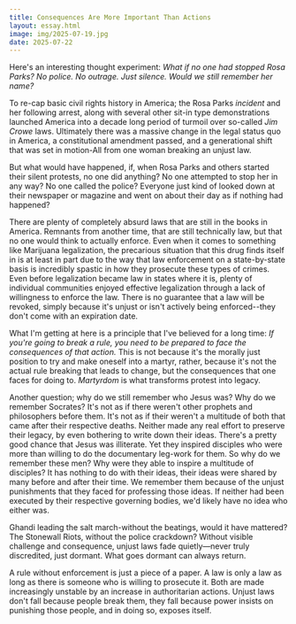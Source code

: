 ```yaml
---
title: Consequences Are More Important Than Actions
layout: essay.html
image: img/2025-07-19.jpg
date: 2025-07-22
---
```


Here's an interesting thought experiment: *What if no one had stopped Rosa Parks? No police. No outrage. Just silence. Would we still remember her name?*

To re-cap basic civil rights history in America; the Rosa Parks *incident* and her following arrest, along with several other sit-in type demonstrations launched America into a decade long period of turmoil over so-called *Jim Crowe* laws. Ultimately there was a massive change in the legal status quo in America, a constitutional amendment passed, and a generational shift that was set in motion-All from one woman breaking an unjust law.

But what would have happened, if, when Rosa Parks and others started their silent protests, no one did anything? No one attempted to stop her in any way? No one called the police? Everyone just kind of looked down at their newspaper or magazine and went on about their day as if nothing had happened?

There are plenty of completely absurd laws that are still in the books in America. Remnants from another time, that are still technically law, but that no one would think to actually enforce. Even when it comes to something like Marijuana legalization, the precarious situation that this drug finds itself in is at least in part due to the way that law enforcement on a state-by-state basis is incredibly spastic in how they prosecute these types of crimes. Even before legalization became law in states where it is, plenty of individual communities enjoyed effective legalization through a lack of willingness to enforce the law. There is no guarantee that a law will be revoked, simply because it's unjust or isn't actively being enforced--they don't come with an expiration date.

What I'm getting at here is a principle that I've believed for a long time: *If you're going to break a rule, you need to be prepared to face the consequences of that action.* This is not because it's the morally just position to try and make oneself into a martyr, rather, because it's not the actual rule breaking that leads to change, but the consequences that one faces for doing to. *Martyrdom* is what transforms protest into legacy.

Another question; why do we still remember who Jesus was? Why do we remember Socrates? It's not as if there weren't other prophets and philosophers before them. It's not as if their weren't a multitude of both that came after their respective deaths. Neither made any real effort to preserve their legacy, by even bothering to write down their ideas. There's a pretty good chance that Jesus was illiterate. Yet they inspired disciples who were more than willing to do the documentary leg-work for them. So why do we remember these men? Why were they able to inspire a multitude of disciples? It has nothing to do with their ideas, their ideas were shared by many before and after their time. We remember them because of the unjust punishments that they faced for professing those ideas. If neither had been executed by their respective governing bodies, we'd likely have no idea who either was.

Ghandi leading the salt march-without the beatings, would it have mattered? The Stonewall Riots, without the police crackdown? Without visible challenge and consequence, unjust laws fade quietly—never truly discredited, just dormant. What goes dormant can always return.

A rule without enforcement is just a piece of a paper. A law is only a law as long as there is someone who is willing to prosecute it. Both are made increasingly unstable by an increase in authoritarian actions. Unjust laws don't fall because people break them, they fall because power insists on punishing those people, and in doing so, exposes itself.
